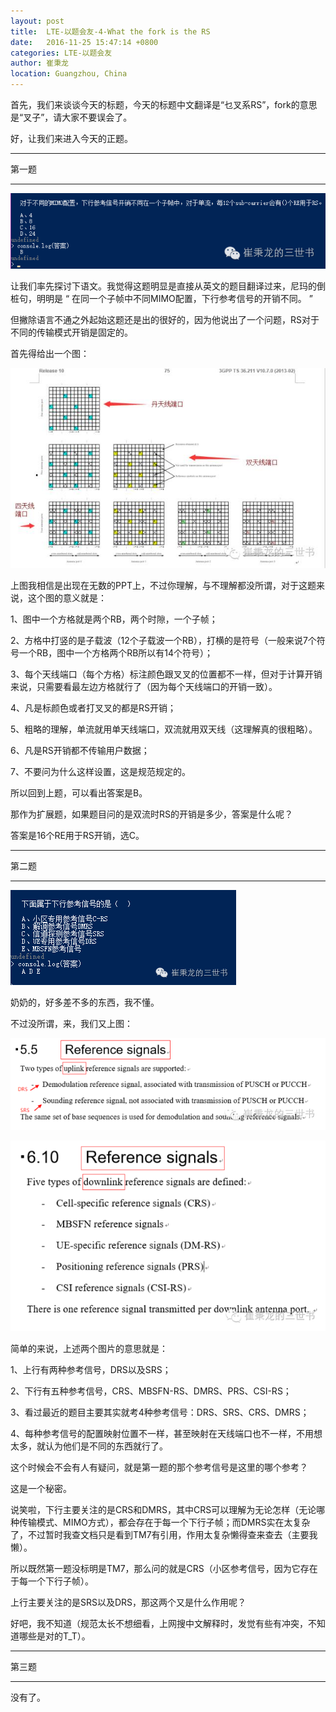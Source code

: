 ```yaml
---
layout: post
title:  LTE-以题会友-4-What the fork is the RS
date:   2016-11-25 15:47:14 +0800
categories: LTE-以题会友
author: 崔秉龙
location: Guangzhou, China
---
```


首先，我们来谈谈今天的标题，今天的标题中文翻译是“乜叉系RS”，fork的意思是“叉子”，请大家不要误会了。

好，让我们来进入今天的正题。

-------------

第一题

-------------

![alt text](/photo/InPost/LTE/4/image.png)

让我们率先探讨下语文。我觉得这题明显是直接从英文的题目翻译过来，尼玛的倒桩句，明明是 “ 在同一个子帧中不同MIMO配置，下行参考信号的开销不同。 ”

但撇除语言不通之外起始这题还是出的很好的，因为他说出了一个问题，RS对于不同的传输模式开销是固定的。

首先得给出一个图：

![alt text](/photo/InPost/LTE/4/image-1.png)

上图我相信是出现在无数的PPT上，不过你理解，与不理解都没所谓，对于这题来说，这个图的意义就是：

1、图中一个方格就是两个RB，两个时隙，一个子帧；

2、方格中打竖的是子载波（12个子载波一个RB），打横的是符号（一般来说7个符号一个RB，图中一个方格两个RB所以有14个符号）；

3、每个天线端口（每个方格）标注颜色跟叉叉的位置都不一样，但对于计算开销来说，只需要看最左边方格就行了（因为每个天线端口的开销一致）。

4、凡是标颜色或者打叉叉的都是RS开销；

5、粗略的理解，单流就用单天线端口，双流就用双天线（这理解真的很粗略）。

6、凡是RS开销都不传输用户数据；

7、不要问为什么这样设置，这是规范规定的。



所以回到上题，可以看出答案是B。

那作为扩展题，如果题目问的是双流时RS的开销是多少，答案是什么呢？

答案是16个RE用于RS开销，选C。

-------------

第二题

-------------



![alt text](/photo/InPost/LTE/4/image-2.png)

奶奶的，好多差不多的东西，我不懂。

不过没所谓，来，我们又上图：

![alt text](/photo/InPost/LTE/4/image-3.png)

![alt text](/photo/InPost/LTE/4/image-4.png)



简单的来说，上述两个图片的意思就是：

1、上行有两种参考信号，DRS以及SRS；

2、下行有五种参考信号，CRS、MBSFN-RS、DMRS、PRS、CSI-RS；

3、看过最近的题目主要其实就考4种参考信号：DRS、SRS、CRS、DMRS；

4、每种参考信号的配置映射位置不一样，甚至映射在天线端口也不一样，不用想太多，就认为他们是不同的东西就行了。



这个时候会不会有人有疑问，就是第一题的那个参考信号是这里的哪个参考？

这是一个秘密。

说笑啦，下行主要关注的是CRS和DMRS，其中CRS可以理解为无论怎样（无论哪种传输模式、MIMO方式），都会存在于每一个下行子帧；而DMRS实在太复杂了，不过暂时我查文档只是看到TM7有引用，作用太复杂懒得查来查去（主要我懒）。

所以既然第一题没标明是TM7，那么问的就是CRS（小区参考信号，因为它存在于每一个下行子帧）。

上行主要关注的是SRS以及DRS，那这两个又是什么作用呢？

好吧，我不知道（规范太长不想细看，上网搜中文解释时，发觉有些有冲突，不知道哪些是对的T_T）。

-------------

第三题

-------------

没有了。

